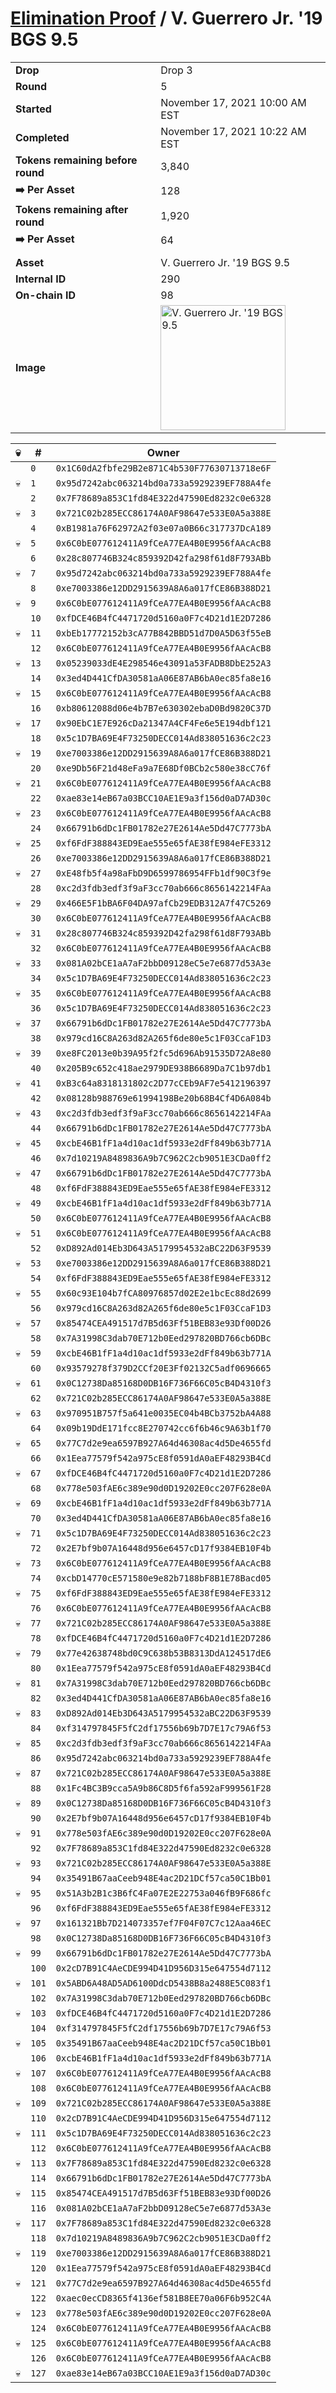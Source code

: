 # [Elimination Proof](./readme.md) / V. Guerrero Jr. &#039;19 BGS 9.5

|||
|---|---|
| **Drop** | Drop 3 |
| **Round** | 5 |
| **Started** | November 17, 2021 10:00 AM EST |
| **Completed** | November 17, 2021 10:22 AM EST |
| **Tokens remaining before round** | 3,840 |
| **➡️ Per Asset** | 128 |
| **Tokens remaining after round** | 1,920 |
| **➡️ Per Asset** | 64 |
| | |
| **Asset** | V. Guerrero Jr. &#039;19 BGS 9.5 |
| **Internal ID** | 290 |
| **On-chain ID** | 98 |
| **Image** | <img src="https://tcdn.blokpax.com/94d9199b-dc4a-4a96-8a49-a6f8eef9ddc1/22fdb57d910e6ecc3cb77b45c16f3a062230c7b794f5ba0de5333ecb1662f00e.jpg" height="200" alt="V. Guerrero Jr. &#039;19 BGS 9.5" /> |


| 💀 | # | Owner |
| --- | --- | --- |
|  | `0` | `0x1C60dA2fbfe29B2e871C4b530F77630713718e6F` |
| 💀 | `1` | `0x95d7242abc063214bd0a733a5929239EF788A4fe` |
|  | `2` | `0x7F78689a853C1fd84E322d47590Ed8232c0e6328` |
| 💀 | `3` | `0x721C02b285ECC86174A0AF98647e533E0A5a388E` |
|  | `4` | `0xB1981a76F62972A2f03e07a0B66c317737DcA189` |
| 💀 | `5` | `0x6C0bE077612411A9fCeA77EA4B0E9956fAAcAcB8` |
|  | `6` | `0x28c807746B324c859392D42fa298f61d8F793ABb` |
| 💀 | `7` | `0x95d7242abc063214bd0a733a5929239EF788A4fe` |
|  | `8` | `0xe7003386e12DD2915639A8A6a017fCE86B388D21` |
| 💀 | `9` | `0x6C0bE077612411A9fCeA77EA4B0E9956fAAcAcB8` |
|  | `10` | `0xfDCE46B4fC4471720d5160a0F7c4D21d1E2D7286` |
| 💀 | `11` | `0xbEb17772152b3cA77B842BBD51d7D0A5D63f55eB` |
|  | `12` | `0x6C0bE077612411A9fCeA77EA4B0E9956fAAcAcB8` |
| 💀 | `13` | `0x05239033dE4E298546e43091a53FADB8DbE252A3` |
|  | `14` | `0x3ed4D441CfDA30581aA06E87AB6bA0ec85fa8e16` |
| 💀 | `15` | `0x6C0bE077612411A9fCeA77EA4B0E9956fAAcAcB8` |
|  | `16` | `0xb80612088d06e4b7B7e630302ebaD0Bd9820C37D` |
| 💀 | `17` | `0x90EbC1E7E926cDa21347A4CF4Fe6e5E194dbf121` |
|  | `18` | `0x5c1D7BA69E4F73250DECC014Ad838051636c2c23` |
| 💀 | `19` | `0xe7003386e12DD2915639A8A6a017fCE86B388D21` |
|  | `20` | `0xe9Db56F21d48eFa9a7E68Df0BCb2c580e38cC76f` |
| 💀 | `21` | `0x6C0bE077612411A9fCeA77EA4B0E9956fAAcAcB8` |
|  | `22` | `0xae83e14eB67a03BCC10AE1E9a3f156d0aD7AD30c` |
| 💀 | `23` | `0x6C0bE077612411A9fCeA77EA4B0E9956fAAcAcB8` |
|  | `24` | `0x66791b6dDc1FB01782e27E2614Ae5Dd47C7773bA` |
| 💀 | `25` | `0xf6FdF388843ED9Eae555e65fAE38fE984eFE3312` |
|  | `26` | `0xe7003386e12DD2915639A8A6a017fCE86B388D21` |
| 💀 | `27` | `0xE48fb5f4a98aFbD9D6599786954FFb1df90C3f9e` |
|  | `28` | `0xc2d3fdb3edf3f9aF3cc70ab666c8656142214FAa` |
| 💀 | `29` | `0x466E5F1bBA6F04DA97afCb29EDB312A7f47C5269` |
|  | `30` | `0x6C0bE077612411A9fCeA77EA4B0E9956fAAcAcB8` |
| 💀 | `31` | `0x28c807746B324c859392D42fa298f61d8F793ABb` |
|  | `32` | `0x6C0bE077612411A9fCeA77EA4B0E9956fAAcAcB8` |
| 💀 | `33` | `0x081A02bCE1aA7aF2bbD09128eC5e7e6877d53A3e` |
|  | `34` | `0x5c1D7BA69E4F73250DECC014Ad838051636c2c23` |
| 💀 | `35` | `0x6C0bE077612411A9fCeA77EA4B0E9956fAAcAcB8` |
|  | `36` | `0x5c1D7BA69E4F73250DECC014Ad838051636c2c23` |
| 💀 | `37` | `0x66791b6dDc1FB01782e27E2614Ae5Dd47C7773bA` |
|  | `38` | `0x979cd16C8A263d82A265f6de80e5c1F03CcaF1D3` |
| 💀 | `39` | `0xe8FC2013e0b39A95f2fc5d696Ab91535D72A8e80` |
|  | `40` | `0x205B9c652c418ae2979DE938B6689Da7C1b97db1` |
| 💀 | `41` | `0xB3c64a8318131802c2D77cCEb9AF7e5412196397` |
|  | `42` | `0x08128b988769e61994198Be20b68B4Cf4D6A084b` |
| 💀 | `43` | `0xc2d3fdb3edf3f9aF3cc70ab666c8656142214FAa` |
|  | `44` | `0x66791b6dDc1FB01782e27E2614Ae5Dd47C7773bA` |
| 💀 | `45` | `0xcbE46B1fF1a4d10ac1df5933e2dFf849b63b771A` |
|  | `46` | `0x7d10219A8489836A9b7C962C2cb9051E3CDa0ff2` |
| 💀 | `47` | `0x66791b6dDc1FB01782e27E2614Ae5Dd47C7773bA` |
|  | `48` | `0xf6FdF388843ED9Eae555e65fAE38fE984eFE3312` |
| 💀 | `49` | `0xcbE46B1fF1a4d10ac1df5933e2dFf849b63b771A` |
|  | `50` | `0x6C0bE077612411A9fCeA77EA4B0E9956fAAcAcB8` |
| 💀 | `51` | `0x6C0bE077612411A9fCeA77EA4B0E9956fAAcAcB8` |
|  | `52` | `0xD892Ad014Eb3D643A5179954532aBC22D63F9539` |
| 💀 | `53` | `0xe7003386e12DD2915639A8A6a017fCE86B388D21` |
|  | `54` | `0xf6FdF388843ED9Eae555e65fAE38fE984eFE3312` |
| 💀 | `55` | `0x60c93E104b7fCA80976857d02E2e1bcEc88d2699` |
|  | `56` | `0x979cd16C8A263d82A265f6de80e5c1F03CcaF1D3` |
| 💀 | `57` | `0x85474CEA491517d7B5d63Ff51BEB83e93Df00D26` |
|  | `58` | `0x7A31998C3dab70E712b0Eed297820BD766cb6DBc` |
| 💀 | `59` | `0xcbE46B1fF1a4d10ac1df5933e2dFf849b63b771A` |
|  | `60` | `0x93579278f379D2CCf20E3Ff02132C5adf0696665` |
| 💀 | `61` | `0x0C12738Da85168D0DB16F736F66C05cB4D4310f3` |
|  | `62` | `0x721C02b285ECC86174A0AF98647e533E0A5a388E` |
| 💀 | `63` | `0x970951B757f5a641e0035EC04b4BCb3752bA4A88` |
|  | `64` | `0x09b19DdE171fcc8E270742cc6f6b46c9A63b1f70` |
| 💀 | `65` | `0x77C7d2e9ea6597B927A64d46308ac4d5De4655fd` |
|  | `66` | `0x1Eea77579f542a975cE8f0591dA0aEF48293B4Cd` |
| 💀 | `67` | `0xfDCE46B4fC4471720d5160a0F7c4D21d1E2D7286` |
|  | `68` | `0x778e503fAE6c389e90d0D19202E0cc207F628e0A` |
| 💀 | `69` | `0xcbE46B1fF1a4d10ac1df5933e2dFf849b63b771A` |
|  | `70` | `0x3ed4D441CfDA30581aA06E87AB6bA0ec85fa8e16` |
| 💀 | `71` | `0x5c1D7BA69E4F73250DECC014Ad838051636c2c23` |
|  | `72` | `0x2E7bf9b07A16448d956e6457cD17f9384EB10F4b` |
| 💀 | `73` | `0x6C0bE077612411A9fCeA77EA4B0E9956fAAcAcB8` |
|  | `74` | `0xcbD14770cE571580e9e82b7188bF8B1E78Bacd05` |
| 💀 | `75` | `0xf6FdF388843ED9Eae555e65fAE38fE984eFE3312` |
|  | `76` | `0x6C0bE077612411A9fCeA77EA4B0E9956fAAcAcB8` |
| 💀 | `77` | `0x721C02b285ECC86174A0AF98647e533E0A5a388E` |
|  | `78` | `0xfDCE46B4fC4471720d5160a0F7c4D21d1E2D7286` |
| 💀 | `79` | `0x77e42638748bd0C9C638b53B8313DdA124517dE6` |
|  | `80` | `0x1Eea77579f542a975cE8f0591dA0aEF48293B4Cd` |
| 💀 | `81` | `0x7A31998C3dab70E712b0Eed297820BD766cb6DBc` |
|  | `82` | `0x3ed4D441CfDA30581aA06E87AB6bA0ec85fa8e16` |
| 💀 | `83` | `0xD892Ad014Eb3D643A5179954532aBC22D63F9539` |
|  | `84` | `0xf314797845F5fC2df17556b69b7D7E17c79A6f53` |
| 💀 | `85` | `0xc2d3fdb3edf3f9aF3cc70ab666c8656142214FAa` |
|  | `86` | `0x95d7242abc063214bd0a733a5929239EF788A4fe` |
| 💀 | `87` | `0x721C02b285ECC86174A0AF98647e533E0A5a388E` |
|  | `88` | `0x1Fc4BC3B9cca5A9b86C8D5f6fa592aF999561F28` |
| 💀 | `89` | `0x0C12738Da85168D0DB16F736F66C05cB4D4310f3` |
|  | `90` | `0x2E7bf9b07A16448d956e6457cD17f9384EB10F4b` |
| 💀 | `91` | `0x778e503fAE6c389e90d0D19202E0cc207F628e0A` |
|  | `92` | `0x7F78689a853C1fd84E322d47590Ed8232c0e6328` |
| 💀 | `93` | `0x721C02b285ECC86174A0AF98647e533E0A5a388E` |
|  | `94` | `0x35491B67aaCeeb948E4ac2D21DCf57ca50C1Bb01` |
| 💀 | `95` | `0x51A3b2B1c3B6fC4Fa07E2E22753a046fB9F686fc` |
|  | `96` | `0xf6FdF388843ED9Eae555e65fAE38fE984eFE3312` |
| 💀 | `97` | `0x161321Bb7D214073357ef7F04F07C7c12Aaa46EC` |
|  | `98` | `0x0C12738Da85168D0DB16F736F66C05cB4D4310f3` |
| 💀 | `99` | `0x66791b6dDc1FB01782e27E2614Ae5Dd47C7773bA` |
|  | `100` | `0x2cD7B91C4AeCDE994D41D956D315e647554d7112` |
| 💀 | `101` | `0x5ABD6A48AD5AD6100DdcD5438B8a2488E5C083f1` |
|  | `102` | `0x7A31998C3dab70E712b0Eed297820BD766cb6DBc` |
| 💀 | `103` | `0xfDCE46B4fC4471720d5160a0F7c4D21d1E2D7286` |
|  | `104` | `0xf314797845F5fC2df17556b69b7D7E17c79A6f53` |
| 💀 | `105` | `0x35491B67aaCeeb948E4ac2D21DCf57ca50C1Bb01` |
|  | `106` | `0xcbE46B1fF1a4d10ac1df5933e2dFf849b63b771A` |
| 💀 | `107` | `0x6C0bE077612411A9fCeA77EA4B0E9956fAAcAcB8` |
|  | `108` | `0x6C0bE077612411A9fCeA77EA4B0E9956fAAcAcB8` |
| 💀 | `109` | `0x721C02b285ECC86174A0AF98647e533E0A5a388E` |
|  | `110` | `0x2cD7B91C4AeCDE994D41D956D315e647554d7112` |
| 💀 | `111` | `0x5c1D7BA69E4F73250DECC014Ad838051636c2c23` |
|  | `112` | `0x6C0bE077612411A9fCeA77EA4B0E9956fAAcAcB8` |
| 💀 | `113` | `0x7F78689a853C1fd84E322d47590Ed8232c0e6328` |
|  | `114` | `0x66791b6dDc1FB01782e27E2614Ae5Dd47C7773bA` |
| 💀 | `115` | `0x85474CEA491517d7B5d63Ff51BEB83e93Df00D26` |
|  | `116` | `0x081A02bCE1aA7aF2bbD09128eC5e7e6877d53A3e` |
| 💀 | `117` | `0x7F78689a853C1fd84E322d47590Ed8232c0e6328` |
|  | `118` | `0x7d10219A8489836A9b7C962C2cb9051E3CDa0ff2` |
| 💀 | `119` | `0xe7003386e12DD2915639A8A6a017fCE86B388D21` |
|  | `120` | `0x1Eea77579f542a975cE8f0591dA0aEF48293B4Cd` |
| 💀 | `121` | `0x77C7d2e9ea6597B927A64d46308ac4d5De4655fd` |
|  | `122` | `0xaec0ecCD8365f4136ef581B8EE70a06F6b952C4A` |
| 💀 | `123` | `0x778e503fAE6c389e90d0D19202E0cc207F628e0A` |
|  | `124` | `0x6C0bE077612411A9fCeA77EA4B0E9956fAAcAcB8` |
| 💀 | `125` | `0x6C0bE077612411A9fCeA77EA4B0E9956fAAcAcB8` |
|  | `126` | `0x6C0bE077612411A9fCeA77EA4B0E9956fAAcAcB8` |
| 💀 | `127` | `0xae83e14eB67a03BCC10AE1E9a3f156d0aD7AD30c` |
